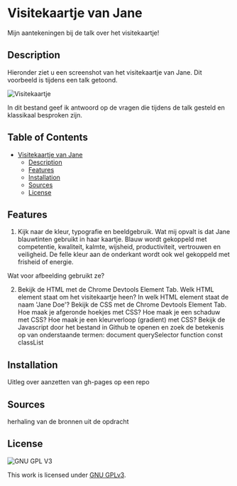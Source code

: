 # Visitekaartje van Jane
Mijn aantekeningen bij de talk over het visitekaartje!

## Description
Hieronder ziet u een screenshot van het visitekaartje van Jane. Dit voorbeeld is tijdens een talk getoond.

![Visitekaartje](./docs/VisitekaartjeChrome.png "Visitekaartje")

In dit bestand geef ik antwoord op de vragen die tijdens de talk gesteld en klassikaal besproken zijn.

## Table of Contents

- [Visitekaartje van Jane](#visitekaartje-van-jane)
  * [Description](#description)
  * [Features](#features)
  * [Installation](#installation)
  * [Sources](#sources)
  * [License](#license)

## Features

1. Kijk naar de kleur, typografie en beeldgebruik.
Wat mij opvalt is dat Jane blauwtinten gebruikt in haar kaartje. Blauw wordt gekoppeld met competentie, kwaliteit, kalmte, wijsheid, productiviteit, vertrouwen en veiligheid. De felle kleur aan de onderkant wordt ook wel gekoppeld met frisheid of energie. 

Wat voor afbeelding gebruikt ze?

2. Bekijk de HTML met de Chrome Devtools Element Tab.
Welk HTML element staat om het visitekaartje heen?
In welk HTML element staat de naam 'Jane Doe'?
Bekijk de CSS met de Chrome Devtools Element Tab.
Hoe maak je afgeronde hoekjes met CSS?
Hoe maak je een schaduw met CSS?
Hoe maak je een kleurverloop (gradient) met CSS?
Bekijk de Javascript door het bestand in Github te openen en zoek de betekenis op van onderstaande termen:
document
querySelector
function
const
classList

## Installation
Uitleg over aanzetten van gh-pages op een repo

## Sources
herhaling van de bronnen uit de opdracht

## License

![GNU GPL V3](https://www.gnu.org/graphics/gplv3-127x51.png)

This work is licensed under [GNU GPLv3](./LICENSE).
